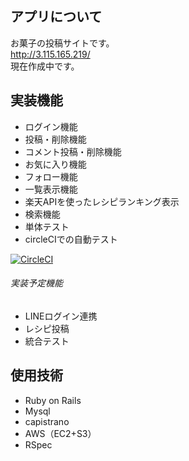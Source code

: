
## アプリについて
お菓子の投稿サイトです。  
http://3.115.165.219/  
現在作成中です。

## 実装機能
 - ログイン機能
 - 投稿・削除機能
 - コメント投稿・削除機能
 - お気に入り機能
 - フォロー機能
 - 一覧表示機能
 - 楽天APIを使ったレシピランキング表示
 - 検索機能
 - 単体テスト
 - circleCIでの自動テスト
 
[![CircleCI](https://circleci.com/gh/kaki11/okashisns.svg?style=svg)](https://circleci.com/gh/kaki11/okashisns)


###### 実装予定機能
 - LINEログイン連携
 - レシピ投稿
 - 統合テスト



## 使用技術
 - Ruby on Rails
 - Mysql
 - capistrano
 - AWS（EC2+S3）
 - RSpec

